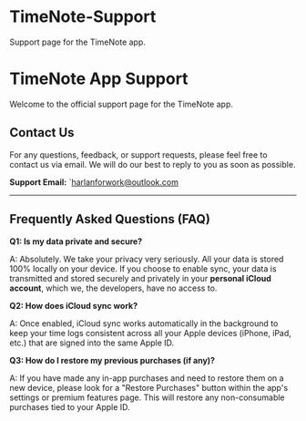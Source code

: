 # TimeNote-Support
Support page for the TimeNote  app.
# TimeNote App Support

Welcome to the official support page for the TimeNote app.

## Contact Us

For any questions, feedback, or support requests, please feel free to contact us via email. We will do our best to reply to you as soon as possible.

**Support Email:** `harlanforwork@outlook.com

---

## Frequently Asked Questions (FAQ)

**Q1: Is my data private and secure?**

A: Absolutely. We take your privacy very seriously. All your data is stored 100% locally on your device. If you choose to enable sync, your data is transmitted and stored securely and privately in your **personal iCloud account**, which we, the developers, have no access to.

**Q2: How does iCloud sync work?**

A: Once enabled, iCloud sync works automatically in the background to keep your time logs consistent across all your Apple devices (iPhone, iPad, etc.) that are signed into the same Apple ID.

**Q3: How do I restore my previous purchases (if any)?**

A: If you have made any in-app purchases and need to restore them on a new device, please look for a "Restore Purchases" button within the app's settings or premium features page. This will restore any non-consumable purchases tied to your Apple ID.
